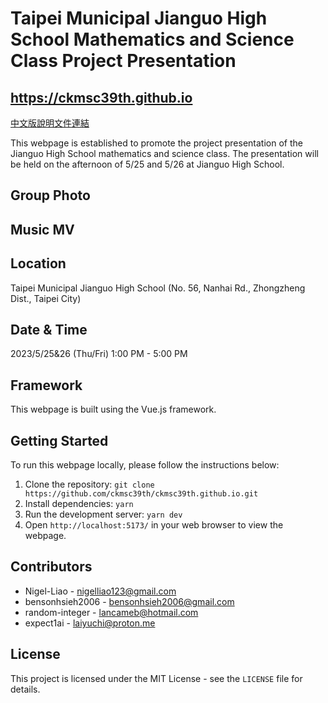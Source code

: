 # Taipei Municipal Jianguo High School Mathematics and Science Class Project Presentation

## https://ckmsc39th.github.io

[中文版說明文件連結](./README_TC.md)

This webpage is established to promote the project presentation of the Jianguo High School mathematics and science class. The presentation will be held on the afternoon of 5/25 and 5/26 at Jianguo High School.

## Group Photo

## Music MV

## Location

Taipei Municipal Jianguo High School (No. 56, Nanhai Rd., Zhongzheng Dist., Taipei City)

## Date & Time

2023/5/25&26 (Thu/Fri) 1:00 PM - 5:00 PM

## Framework

This webpage is built using the Vue.js framework.

## Getting Started

To run this webpage locally, please follow the instructions below:

1. Clone the repository:
   `git clone https://github.com/ckmsc39th/ckmsc39th.github.io.git`
2. Install dependencies:
   `yarn`
3. Run the development server:
   `yarn dev`
4. Open `http://localhost:5173/` in your web browser to view the webpage.

## Contributors

- Nigel-Liao - [nigelliao123@gmail.com](mailto:nigelliao123@gmail.com)
- bensonhsieh2006 - [bensonhsieh2006@gmail.com](mailto:bensonhsieh2006@gmail.com)
- random-integer - [lancameb@hotmail.com](mailto:lancameb@hotmail.com)
- expect1ai - [laiyuchi@proton.me](mailto:laiyuchi@proton.me)

## License

This project is licensed under the MIT License - see the `LICENSE` file for details.
